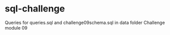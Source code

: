 # sql-challenge
Queries for queries.sql and challenge09schema.sql in data folder 
Challenge module 09 
